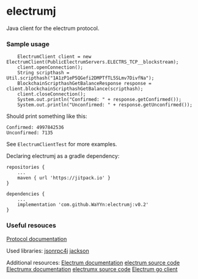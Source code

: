 # electrumj

Java client for the electrum protocol.

### Sample usage

```
    ElectrumClient client = new ElectrumClient(PublicElectrumServers.ELECTRS_TCP__blockstream);
    client.openConnection();
    String scripthash = Util.scripthash("1A1zP1eP5QGefi2DMPTfTL5SLmv7DivfNa");
    BlockchainScripthashGetBalanceResponse response = client.blockchainScripthashGetBalance(scripthash);
    client.closeConnection();
    System.out.println("Confirmed: " + response.getConfirmed());
    System.out.println("Unconfirmed: " + response.getUnconfirmed());
```

Should print something like this:

```
Confirmed: 4997842536
Unconfirmed: 7135
```

See `ElectrumClientTest` for more examples.

Declaring electrumj as a gradle dependency:

```
repositories {
    ...
    maven { url 'https://jitpack.io' }
}

dependencies {
    ...
    implementation 'com.github.WaYYn:electrumj:v0.2'
}
```

### Useful resouces

[Protocol documentation](https://electrumx-spesmilo.readthedocs.io/en/latest/protocol-methods.html)


Used libraries:
[jsonrpc4j](https://github.com/briandilley/jsonrpc4j) 
[jackson](https://github.com/FasterXML/jackson)


Additional resources:
[Electrum documentation](https://electrum.readthedocs.io/en/latest/faq.html) 
[electrum source code](https://github.com/spesmilo/electrum) 
[Electrumx documentation](https://electrumx-spesmilo.readthedocs.io/en/latest/) 
[electrumx source code](https://github.com/spesmilo/electrumx) 
[Electrum go client](https://github.com/checksum0/go-electrum)

